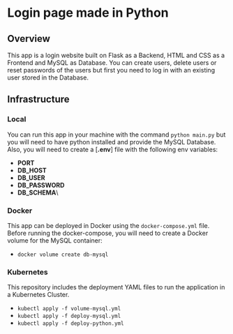 # Login page made in Python

## Overview
This app is a login website built on Flask as a Backend, HTML and CSS as a Frontend and MySQL as Database. You can create users, delete users or reset passwords of the users but first you need to log in with an existing user stored in the Database. 

## Infrastructure
### Local
You can run this app in your machine with the command `python main.py` but you will need to have python installed and provide the MySQL Database. Also, you will need to create a [**.env**] file with the following env variables:
- **PORT**
- **DB_HOST**
- **DB_USER**
- **DB_PASSWORD**
- **DB_SCHEMA**\

### Docker
This app can be deployed in Docker using the `docker-compose.yml` file. Before running the docker-compose, you will need to create a Docker volume for the MySQL container:
- `docker volume create db-mysql`

### Kubernetes
This repository includes the deployment YAML files to run the application in a Kubernetes Cluster.
- `kubectl apply -f volume-mysql.yml`
- `kubectl apply -f deploy-mysql.yml`
- `kubectl apply -f deploy-python.yml`